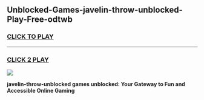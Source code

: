 
## Unblocked-Games-javelin-throw-unblocked-Play-Free-odtwb
<h3>
<a href="https://premium76.site?title=javelin-throw-unblocked&ref=17A">CLICK TO PLAY</a></h3>
<hr>

<h3>
<a href="https://premium76.site?title=javelin-throw-unblocked&ref=17A">CLICK 2 PLAY</a>
  
</h3>

<a href="https://premium76.site?title=javelin-throw-unblocked&ref=17A"><img src="https://clearcache.store/games.png"></a>


**javelin-throw-unblocked games unblocked: Your Gateway to Fun and Accessible Online Gaming**
